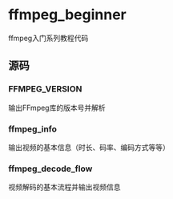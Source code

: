 # ffmpeg_beginner
ffmpeg入门系列教程代码

## 源码

### FFMPEG_VERSION

输出FFmpeg库的版本号并解析

### ffmpeg_info

输出视频的基本信息（时长、码率、编码方式等等）

### ffmpeg_decode_flow

视频解码的基本流程并输出视频信息